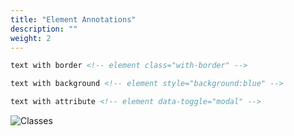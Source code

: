 ```yaml
---
title: "Element Annotations"
description: ""
weight: 2
---
```


```md
text with border <!-- element class="with-border" -->

text with background <!-- element style="background:blue" -->

text with attribute <!-- element data-toggle="modal" -->
```

![Classes](../images/classes.png)
